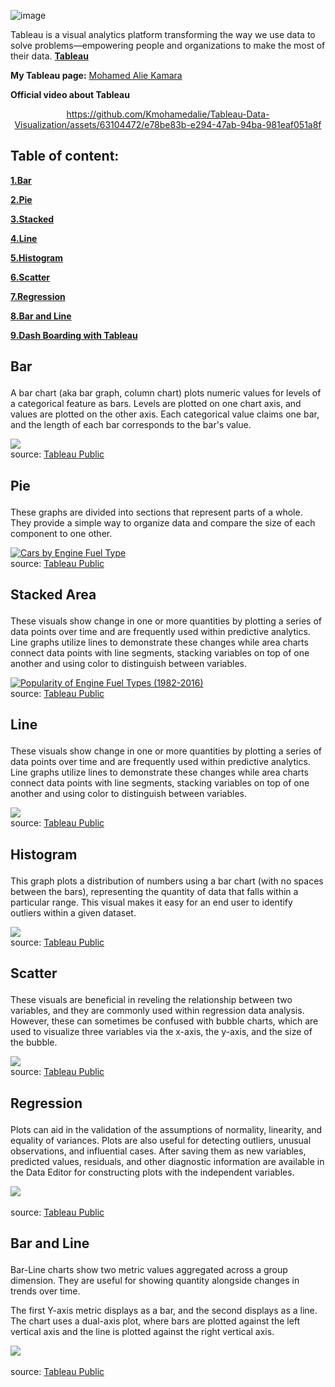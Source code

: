 
![image](https://github.com/Kmohamedalie/Tableau-Data-Visualization/assets/63104472/4ba6c316-c11e-4922-a5fb-157e110a8364)



Tableau is a visual analytics platform transforming the way we use data to solve problems—empowering people and organizations to make the most of their data.
                                                         <a href="https://www.tableau.com/why-tableau/what-is-tableau"><b>Tableau</b></a>

<!-- Link to my Tableau Link-->
**My Tableau page:** [Mohamed Alie Kamara](https://public.tableau.com/app/profile/mohamed.alie.kamara6326)



**Official video about Tableau**

<!-- Official Tableau video link -->


<div align="center">



https://github.com/Kmohamedalie/Tableau-Data-Visualization/assets/63104472/e78be83b-e294-47ab-94ba-981eaf051a8f




</div>


<!--Table of content -->
## **Table of content:**

<a href="#bar">**1.Bar**</a>

<a href="#pie">**2.Pie**</a>

<a href="#stacked">**3.Stacked**</a>

<a href="#line">**4.Line**</a>

<a href="#histogram">**5.Histogram**</a>

<a href="#scatter">**6.Scatter**</a>

<a href="#regression">**7.Regression**</a>

<a href="#bar_line">**8.Bar and Line**</a>

<a href="#dashboard">**9.Dash Boarding with Tableau**</a>


<!--Bar chart -->
## <p id="bar">Bar</p>
A bar chart (aka bar graph, column chart) plots numeric values for levels of a categorical feature as bars. Levels are plotted on one chart axis, and values are plotted on the other axis. Each categorical value claims one bar, and the length of each bar corresponds to the bar's value.




<div class='tableauPlaceholder' id='viz1692379834496' style='position: relative'><noscript><a href='#'><img alt=' ' src='https:&#47;&#47;public.tableau.com&#47;static&#47;images&#47;Ca&#47;CarListingsbyBrand_16909653936930&#47;BarChart&#47;1_rss.png' style='border: none' /></a></noscript><object class='tableauViz'  style='display:none;'><param name='host_url' value='https%3A%2F%2Fpublic.tableau.com%2F' /> <param name='embed_code_version' value='3' /> <param name='site_root' value='' /><param name='name' value='CarListingsbyBrand_16909653936930&#47;BarChart' /><param name='tabs' value='no' /><param name='toolbar' value='yes' /><param name='static_image' value='https:&#47;&#47;public.tableau.com&#47;static&#47;images&#47;Ca&#47;CarListingsbyBrand_16909653936930&#47;BarChart&#47;1.png' /> <param name='animate_transition' value='yes' /><param name='display_static_image' value='yes' /><param name='display_spinner' value='yes' /><param name='display_overlay' value='yes' /><param name='display_count' value='yes' /><param name='language' value='en-GB' /></object></div>






<div align="left">
source: <a href="https://public.tableau.com/views/CarListingsbyBrand_16909653936930/BarChart?:language=en-GB&:display_count=n&:origin=viz_share_link">Tableau Public</a>
</div>

<!-- Pie chart -->
## <p id="pie">Pie</p>
These graphs are divided into sections that represent parts of a whole. They provide a simple way to organize data and compare the size of each component to one other.


<div class='tableauPlaceholder' id='viz1692383866464' style='position: relative'><noscript><a href='#'><img alt='Cars by Engine Fuel Type ' src='https:&#47;&#47;public.tableau.com&#47;static&#47;images&#47;Pi&#47;PierChart&#47;Foglio1&#47;1_rss.png' style='border: none' /></a></noscript><object class='tableauViz'  style='display:none;'><param name='host_url' value='https%3A%2F%2Fpublic.tableau.com%2F' /> <param name='embed_code_version' value='3' /> <param name='site_root' value='' /><param name='name' value='PierChart&#47;Foglio1' /><param name='tabs' value='no' /><param name='toolbar' value='yes' /><param name='static_image' value='https:&#47;&#47;public.tableau.com&#47;static&#47;images&#47;Pi&#47;PierChart&#47;Foglio1&#47;1.png' /> <param name='animate_transition' value='yes' /><param name='display_static_image' value='yes' /><param name='display_spinner' value='yes' /><param name='display_overlay' value='yes' /><param name='display_count' value='yes' /><param name='language' value='en-GB' /><param name='filter' value='publish=yes' /></object></div>                



<div align="left">
source: <a href="https://public.tableau.com/app/profile/mohamed.alie.kamara6326/viz/PierChart/Foglio1?publish=yes">Tableau Public</a>
</div>


<!--Stacked Area -->
## <p id="stacked">Stacked Area</p>
These visuals show change in one or more quantities by plotting a series of data points over time and are frequently used within predictive analytics. Line graphs utilize lines to demonstrate these changes while area charts connect data points with line segments, stacking variables on top of one another and using color to distinguish between variables.



<div class='tableauPlaceholder' id='viz1692386944658' style='position: relative'><noscript><a href='#'><img alt='Popularity of Engine Fuel Types (1982-2016) ' src='https:&#47;&#47;public.tableau.com&#47;static&#47;images&#47;St&#47;Stackedareachart_16923869047700&#47;Foglio1&#47;1_rss.png' style='border: none' /></a></noscript><object class='tableauViz'  style='display:none;'><param name='host_url' value='https%3A%2F%2Fpublic.tableau.com%2F' /> <param name='embed_code_version' value='3' /> <param name='site_root' value='' /><param name='name' value='Stackedareachart_16923869047700&#47;Foglio1' /><param name='tabs' value='no' /><param name='toolbar' value='yes' /><param name='static_image' value='https:&#47;&#47;public.tableau.com&#47;static&#47;images&#47;St&#47;Stackedareachart_16923869047700&#47;Foglio1&#47;1.png' /> <param name='animate_transition' value='yes' /><param name='display_static_image' value='yes' /><param name='display_spinner' value='yes' /><param name='display_overlay' value='yes' /><param name='display_count' value='yes' /><param name='language' value='en-GB' /><param name='filter' value='publish=yes' /></object></div>                





<div align="left">
source: <a href="https://public.tableau.com/views/Stackedareachart_16923869047700/Foglio1?:language=en-GB&publish=yes&:display_count=n&:origin=viz_share_link">Tableau Public</a>
</div>


<!--Line plot -->
## <p id="line">Line</p>
These visuals show change in one or more quantities by plotting a series of data points over time and are frequently used within predictive analytics. Line graphs utilize lines to demonstrate these changes while area charts connect data points with line segments, stacking variables on top of one another and using color to distinguish between variables.



<div class='tableauPlaceholder' id='viz1692390345326' style='position: relative'><noscript><a href='#'><img alt=' ' src='https:&#47;&#47;public.tableau.com&#47;static&#47;images&#47;SP&#47;SPvsFTSEReturnsH22008_16923903130000&#47;Line&#47;1_rss.png' style='border: none' /></a></noscript><object class='tableauViz'  style='display:none;'><param name='host_url' value='https%3A%2F%2Fpublic.tableau.com%2F' /> <param name='embed_code_version' value='3' /> <param name='site_root' value='' /><param name='name' value='SPvsFTSEReturnsH22008_16923903130000&#47;Line' /><param name='tabs' value='no' /><param name='toolbar' value='yes' /><param name='static_image' value='https:&#47;&#47;public.tableau.com&#47;static&#47;images&#47;SP&#47;SPvsFTSEReturnsH22008_16923903130000&#47;Line&#47;1.png' /> <param name='animate_transition' value='yes' /><param name='display_static_image' value='yes' /><param name='display_spinner' value='yes' /><param name='display_overlay' value='yes' /><param name='display_count' value='yes' /><param name='language' value='en-GB' /><param name='filter' value='publish=yes' /></object></div>                








<div align="left">
source: <a href="https://public.tableau.com/views/SPvsFTSEReturnsH22008_16923903130000/Line?:language=en-GB&publish=yes&:display_count=n&:origin=viz_share_link">Tableau Public</a>
</div>


<!--Histogram plot -->
## <p id="histogram">Histogram</p>
This graph plots a distribution of numbers using a bar chart (with no spaces between the bars), representing the quantity of data that falls within a particular range. This visual makes it easy for an end user to identify outliers within a given dataset.




<div class='tableauPlaceholder' id='viz1692437035951' style='position: relative'><noscript><a href='#'><img alt=' ' src='https:&#47;&#47;public.tableau.com&#47;static&#47;images&#47;Di&#47;DistributionofRealEstatePrices_16924370092110&#47;Foglio2&#47;1_rss.png' style='border: none' /></a></noscript><object class='tableauViz'  style='display:none;'><param name='host_url' value='https%3A%2F%2Fpublic.tableau.com%2F' /> <param name='embed_code_version' value='3' /> <param name='site_root' value='' /><param name='name' value='DistributionofRealEstatePrices_16924370092110&#47;Foglio2' /><param name='tabs' value='no' /><param name='toolbar' value='yes' /><param name='static_image' value='https:&#47;&#47;public.tableau.com&#47;static&#47;images&#47;Di&#47;DistributionofRealEstatePrices_16924370092110&#47;Foglio2&#47;1.png' /> <param name='animate_transition' value='yes' /><param name='display_static_image' value='yes' /><param name='display_spinner' value='yes' /><param name='display_overlay' value='yes' /><param name='display_count' value='yes' /><param name='language' value='en-GB' /><param name='filter' value='publish=yes' /></object></div>                


 


<div align="left">
source: <a href="https://public.tableau.com/app/profile/mohamed.alie.kamara6326/viz/DistributionofRealEstatePrices_16924370092110/Foglio2?publish=yes">Tableau Public</a>
</div>



<!--Scatter plot -->

## <p id="scatter">Scatter</p> 
These visuals are beneficial in reveling the relationship between two variables, and they are commonly used within regression data analysis. However, these can sometimes be confused with bubble charts, which are used to visualize three variables via the x-axis, the y-axis, and the size of the bubble.



<div class='tableauPlaceholder' id='viz1692439771857' style='position: relative'><noscript><a href='#'><img alt=' ' src='https:&#47;&#47;public.tableau.com&#47;static&#47;images&#47;Sc&#47;Scatterplot_16924397544000&#47;Foglio1&#47;1_rss.png' style='border: none' /></a></noscript><object class='tableauViz'  style='display:none;'><param name='host_url' value='https%3A%2F%2Fpublic.tableau.com%2F' /> <param name='embed_code_version' value='3' /> <param name='site_root' value='' /><param name='name' value='Scatterplot_16924397544000&#47;Foglio1' /><param name='tabs' value='no' /><param name='toolbar' value='yes' /><param name='static_image' value='https:&#47;&#47;public.tableau.com&#47;static&#47;images&#47;Sc&#47;Scatterplot_16924397544000&#47;Foglio1&#47;1.png' /> <param name='animate_transition' value='yes' /><param name='display_static_image' value='yes' /><param name='display_spinner' value='yes' /><param name='display_overlay' value='yes' /><param name='display_count' value='yes' /><param name='language' value='en-GB' /><param name='filter' value='publish=yes' /></object></div>               



 


<div align="left">
source: <a href="https://public.tableau.com/views/Scatterplot_16924397544000/Foglio1?:language=en-GB&publish=yes&:display_count=n&:origin=viz_share_link">Tableau Public</a>
</div>




<!-- Regression plot-->
## <p id="regression">Regression</p>
Plots can aid in the validation of the assumptions of normality, linearity, and equality of variances. Plots are also useful for detecting outliers, unusual observations, and influential cases. After saving them as new variables, predicted values, residuals, and other diagnostic information are available in the Data Editor for constructing plots with the independent variables.



<div class='tableauPlaceholder' id='viz1692444351042' style='position: relative'><noscript><a href='#'><img alt=' ' src='https:&#47;&#47;public.tableau.com&#47;static&#47;images&#47;Re&#47;RegressionScatter_16924443305480&#47;Foglio1&#47;1_rss.png' style='border: none' /></a></noscript><object class='tableauViz'  style='display:none;'><param name='host_url' value='https%3A%2F%2Fpublic.tableau.com%2F' /> <param name='embed_code_version' value='3' /> <param name='site_root' value='' /><param name='name' value='RegressionScatter_16924443305480&#47;Foglio1' /><param name='tabs' value='no' /><param name='toolbar' value='yes' /><param name='static_image' value='https:&#47;&#47;public.tableau.com&#47;static&#47;images&#47;Re&#47;RegressionScatter_16924443305480&#47;Foglio1&#47;1.png' /> <param name='animate_transition' value='yes' /><param name='display_static_image' value='yes' /><param name='display_spinner' value='yes' /><param name='display_overlay' value='yes' /><param name='display_count' value='yes' /><param name='language' value='en-GB' /><param name='filter' value='publish=yes' /></object></div>                


<br>


<div align="left">
source: <a href="https://public.tableau.com/views/RegressionScatter_16924443305480/Foglio1?:language=en-GB&publish=yes&:display_count=n&:origin=viz_share_link">Tableau Public</a>
</div>



<!-- Combo Chart (Bar and Line)-->
##  <p id="bar_line">Bar and Line</p>

Bar-Line charts show two metric values aggregated across a group dimension. They are useful for showing quantity alongside changes in trends over time.

The first Y-axis metric displays as a bar, and the second displays as a line. The chart uses a dual-axis plot, where bars are plotted against the left vertical axis and the line is plotted against the right vertical axis.


<div class='tableauPlaceholder' id='viz1692447091304' style='position: relative'><noscript><a href='#'><img alt=' ' src='https:&#47;&#47;public.tableau.com&#47;static&#47;images&#47;Co&#47;ComboChartBarandLine&#47;Foglio1&#47;1_rss.png' style='border: none' /></a></noscript><object class='tableauViz'  style='display:none;'><param name='host_url' value='https%3A%2F%2Fpublic.tableau.com%2F' /> <param name='embed_code_version' value='3' /> <param name='site_root' value='' /><param name='name' value='ComboChartBarandLine&#47;Foglio1' /><param name='tabs' value='no' /><param name='toolbar' value='yes' /><param name='static_image' value='https:&#47;&#47;public.tableau.com&#47;static&#47;images&#47;Co&#47;ComboChartBarandLine&#47;Foglio1&#47;1.png' /> <param name='animate_transition' value='yes' /><param name='display_static_image' value='yes' /><param name='display_spinner' value='yes' /><param name='display_overlay' value='yes' /><param name='display_count' value='yes' /><param name='language' value='en-GB' /><param name='filter' value='publish=yes' /></object></div>                


<br>



<div align="left">
source: <a href="https://public.tableau.com/views/ComboChartBarandLine/Foglio1?:language=en-GB&publish=yes&:display_count=n&:origin=viz_share_link">Tableau Public</a>
</div>

